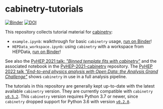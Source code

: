 # cabinetry-tutorials

[![Binder](https://mybinder.org/badge_logo.svg)](https://mybinder.org/v2/gh/cabinetry/cabinetry-tutorials/master)
[![DOI](https://zenodo.org/badge/DOI/10.5281/zenodo.5121551.svg)](https://doi.org/10.5281/zenodo.5121551)

This repository collects tutorial material for [cabinetry](https://github.com/scikit-hep/cabinetry/):
- `example.ipynb`: walkthrough for basic `cabinetry` usage, [run on Binder](https://mybinder.org/v2/gh/cabinetry/cabinetry-tutorials/master?filepath=example.ipynb)!
- `HEPData_workspace.ipynb`: using `cabinetry` with a workspace from HEPData, [run on Binder](https://mybinder.org/v2/gh/cabinetry/cabinetry-tutorials/master?filepath=HEPData_workspace.ipynb)!

See also the [PyHEP 2021 talk: *"Binned template fits with cabinetry"*](https://indico.cern.ch/event/1019958/contributions/4421868/) and the associated notebook in the [PyHEP-2021-cabinetry](https://github.com/alexander-held/PyHEP-2021-cabinetry/) repository.
The [PyHEP 2022 talk *"End-to-end physics analysis with Open Data: the Analysis Grand Challenge"*](https://indico.cern.ch/event/1150631/contributions/5000592/) shows `cabinetry` in use in a full analysis pipeline.

The tutorials in this repository are generally kept up-to-date with the latest available `cabinetry` version.
They are currently compatible with `cabinetry` [`v0.5.2`](https://github.com/scikit-hep/cabinetry/releases/tag/v0.5.2).
This `cabinetry` version requires Python 3.7 or newer, since `cabinetry` dropped support for Python 3.6 with version [`v0.2.0`](https://github.com/scikit-hep/cabinetry/releases/tag/v0.2.0).
